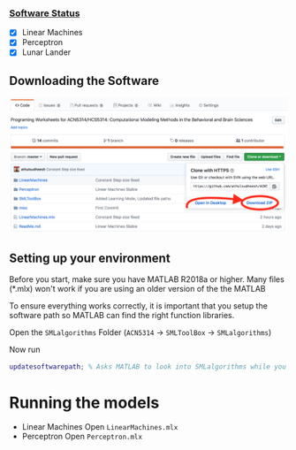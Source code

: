 ### <u>Software Status</u>

- [x] Linear Machines 
- [x] Perceptron
- [x] Lunar Lander

## Downloading the Software 

![](./misc/how_to_download.png)

## Setting up your environment 

Before you start, make sure you have MATLAB R2018a or higher. Many files (*.mlx) won't work if you are using an older version of the the MATLAB 

To ensure everything works correctly, it is important that you setup the software path so MATLAB can find the right function libraries.

Open the `SMLalgorithms` Folder (`ACN5314` &rarr; `SMLToolBox` &rarr; `SMLalgorithms`)

Now run

```matlab
updatesoftwarepath; % Asks MATLAB to look into SMLalgorithms while you run programs in this session
```



# Running the models 

- Linear Machines 
  Open `LinearMachines.mlx`
- Perceptron
  Open `Perceptron.mlx`

